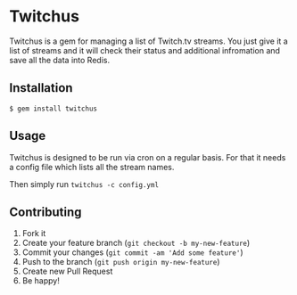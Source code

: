 # Twitchus

Twitchus is a gem for managing a list of Twitch.tv streams.
You just give it a list of streams and it will check their status
and additional infromation and save all the data into Redis.

## Installation

    $ gem install twitchus

## Usage

Twitchus is designed to be run via cron on a regular basis. For that
it needs a config file which lists all the stream names.

Then simply run `twitchus -c config.yml`

## Contributing

1. Fork it
2. Create your feature branch (`git checkout -b my-new-feature`)
3. Commit your changes (`git commit -am 'Add some feature'`)
4. Push to the branch (`git push origin my-new-feature`)
5. Create new Pull Request
6. Be happy!
